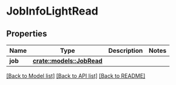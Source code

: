 # JobInfoLightRead

## Properties

Name | Type | Description | Notes
------------ | ------------- | ------------- | -------------
**job** | [**crate::models::JobRead**](JobRead.md) |  | 

[[Back to Model list]](../README.md#documentation-for-models) [[Back to API list]](../README.md#documentation-for-api-endpoints) [[Back to README]](../README.md)


